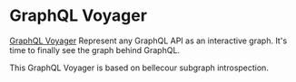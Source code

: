 # GraphQL Voyager

[GraphQL Voyager](https://github.com/APIs-guru/graphql-voyager) Represent any GraphQL API as an interactive graph. It's time to finally see the graph behind GraphQL.

This GraphQL Voyager is based on bellecour subgraph introspection.
